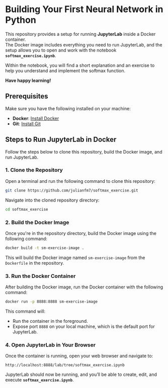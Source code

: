 # Building Your First Neural Network in Python

This repository provides a setup for running **JupyterLab** inside a Docker container.  
The Docker image includes everything you need to run JupyterLab, and the setup allows you to open and work with the notebook **`softmax_exercise.ipynb`**.

Within the notebook, you will find a short explanation and an exercise to help you understand and implement the softmax function.

**Have happy learning!**

## Prerequisites

Make sure you have the following installed on your machine:
- **Docker**: [Install Docker](https://docs.docker.com/get-docker/)
- **Git**: [Install Git](https://git-scm.com/book/en/v2/Getting-Started-Installing-Git)

## Steps to Run JupyterLab in Docker

Follow the steps below to clone this repository, build the Docker image, and run JupyterLab.

### 1. Clone the Repository

Open a terminal and run the following command to clone this repository:

```bash
git clone https://github.com/julianfm7/softmax_exercise.git
```

Navigate into the cloned repository directory:

```bash
cd softmax_exercise
```

### 2. Build the Docker Image

Once you're in the repository directory, build the Docker image using the following command:

```bash
docker build -t sm-exercise-image .
```

This will build the Docker image named `sm-exercise-image` from the `Dockerfile` in the repository.

### 3. Run the Docker Container

After building the Docker image, run the Docker container with the following command:

```bash
docker run -p 8888:8888 sm-exercise-image
```

This command will:
- Run the container in the foreground.
- Expose port `8888` on your local machine, which is the default port for JupyterLab.

### 4. Open JupyterLab in Your Browser

Once the container is running, open your web browser and navigate to:

```
http://localhost:8888/lab/tree/softmax_exercise.ipynb
```

JupyterLab should now be running, and you’ll be able to create, edit, and execute **`softmax_exercise.ipynb`**.